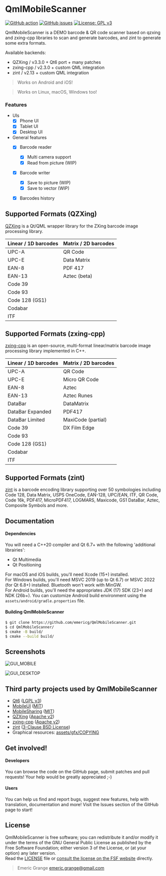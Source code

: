 QmlMobileScanner
================

[![GitHub action](https://img.shields.io/github/actions/workflow/status/emericg/QmlMobileScanner/builds_mobile.yml?style=flat-square)](https://github.com/emericg/QmlMobileScanner/actions)
[![GitHub issues](https://img.shields.io/github/issues/emericg/QmlMobileScanner.svg?style=flat-square)](https://github.com/emericg/QmlMobileScanner/issues)
[![License: GPL v3](https://img.shields.io/badge/license-GPL%20v3-brightgreen.svg?style=flat-square)](http://www.gnu.org/licenses/gpl-3.0)

QmlMobileScanner is a DEMO barcode & QR code scanner based on qzxing and zxing-cpp libraries to scan and generate barcodes, and zint to generate some extra formats.

Available backends:
- QZXing / v3.3.0 + Qt6 port + many patches
- zxing-cpp / v2.3.0 + custom QML integration
- zint / v2.13 + custom QML integration

> Works on Android and iOS!

> Works on Linux, macOS, Windows too!

### Features

- UIs
  - [x] Phone UI
  - [x] Tablet UI
  - [x] Desktop UI
- General features
  - [x] Barcode reader
    - [x] Multi camera support
    - [x] Read from picture (WIP)
  - [x] Barcode writer
    - [x] Save to picture (WIP)
    - [x] Save to vector (WIP)
  - [x] Barcodes history


## Supported Formats (QZXing)

[QZXing](https://github.com/ftylitak/qzxing/) is a Qt/QML wrapper library for the ZXing barcode image processing library.

| Linear / 1D barcodes | Matrix / 2D barcodes |
| -------------------- | -------------------- |
| UPC-A                | QR Code              |
| UPC-E                | Data Matrix          |
| EAN-8                | PDF 417              |
| EAN-13               | Aztec (beta)         |
| Code 39              |                      |
| Code 93              |                      |
| Code 128 (GS1)       |                      |
| Codabar              |                      |
| ITF                  |                      |


## Supported Formats (zxing-cpp)

[zxing-cpp](https://github.com/zxing-cpp/zxing-cpp/) is an open-source, multi-format linear/matrix barcode image processing library implemented in C++.

| Linear / 1D barcodes | Matrix / 2D barcodes |
| -------------------- | -------------------- |
| UPC-A                | QR Code              |
| UPC-E                | Micro QR Code        |
| EAN-8                | Aztec                |
| EAN-13               | Aztec Runes          |
| DataBar              | DataMatrix           |
| DataBar Expanded     | PDF417               |
| DataBar Limited      | MaxiCode (partial)   |
| Code 39              | DX Film Edge         |
| Code 93              |                      |
| Code 128 (GS1)       |                      |
| Codabar              |                      |
| ITF                  |                      |


## Supported Formats (zint)

[zint](https://github.com/zint/zint/) is a barcode encoding library supporting over 50 symbologies including Code 128, Data Matrix, USPS OneCode, EAN-128, UPC/EAN, ITF, QR Code, Code 16k, PDF417, MicroPDF417, LOGMARS, Maxicode, GS1 DataBar, Aztec, Composite Symbols and more.


## Documentation

#### Dependencies

You will need a C++20 compiler and Qt 6.7+ with the following 'additional librairies':  
- Qt Multimedia
- Qt Positioning

For macOS and iOS builds, you'll need Xcode (15+) installed.  
For Windows builds, you'll need MSVC 2019 (up to Qt 6.7) or MSVC 2022 (for Qt 6.8+) installed. Bluetooth won't work with MinGW.  
For Android builds, you'll need the appropriates JDK (17) SDK (23+) and NDK (26b+). You can customize Android build environment using the `assets/android/gradle.properties` file.  

#### Building QmlMobileScanner

```bash
$ git clone https://github.com/emericg/QmlMobileScanner.git
$ cd QmlMobileScanner/
$ cmake -B build/
$ cmake --build build/
```


## Screenshots

![GUI_MOBILE](https://i.imgur.com/Yc5TCwk.png)

![GUI_DESKTOP](https://i.imgur.com/H4HYNdN.png)


## Third party projects used by QmlMobileScanner

* [Qt6](https://www.qt.io) ([LGPL v3](https://www.gnu.org/licenses/lgpl-3.0.txt))
* [MobileUI](thirdparty/MobileUI/) ([MIT](https://opensource.org/licenses/MIT))
* [MobileSharing](thirdparty/MobileSharing/) ([MIT](https://opensource.org/licenses/MIT))
* [QZXing](https://github.com/ftylitak/qzxing/) ([Apache v2](https://opensource.org/licenses/apache-2-0))
* [zxing-cpp](https://github.com/zxing-cpp/zxing-cpp/) ([Apache v2](https://opensource.org/licenses/apache-2-0))
* [zint](https://github.com/zint/zint) ([3-Clause BSD License](https://opensource.org/license/bsd-3-clause))
* Graphical resources: [assets/gfx/COPYING](assets/gfx/COPYING)


## Get involved!

#### Developers

You can browse the code on the GitHub page, submit patches and pull requests! Your help would be greatly appreciated ;-)

#### Users

You can help us find and report bugs, suggest new features, help with translation, documentation and more! Visit the Issues section of the GitHub page to start!


## License

QmlMobileScanner is free software; you can redistribute it and/or modify it under the terms of the GNU General Public License as published by the Free Software Foundation; either version 3 of the License, or (at your option) any later version.  
Read the [LICENSE](LICENSE.md) file or [consult the license on the FSF website](https://www.gnu.org/licenses/gpl-3.0.txt) directly.

> Emeric Grange <emeric.grange@gmail.com>

